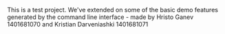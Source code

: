 This is a test project. We've extended on some of the basic demo features generated by the command line interface - made by Hristo Ganev 1401681070 and Kristian Darveniashki 1401681071